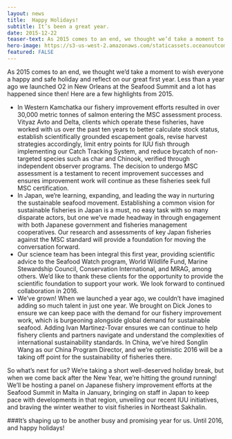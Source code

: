 ```yaml
---
layout: news
title:  Happy Holidays!
subtitle: It’s been a great year.
date: 2015-12-22
teaser-text: As 2015 comes to an end, we thought we’d take a moment to wish everyone a happy and safe holidays, and reflect on our great first year as a fishery improvement organization. Less than a year ago we launched O2 in New Orleans at the Seafood Summit and a lot has happened since then!
hero-image: https://s3-us-west-2.amazonaws.com/staticassets.oceanoutcomes.org/news+and+analysis/hero+images/happy-holidays-2015-hero.jpg
featured: FALSE
---
```

As 2015 comes to an end, we thought we’d take a moment to wish everyone a happy and safe holiday and reflect on our great first year. Less than a year ago we launched O2 in New Orleans at the Seafood Summit and a lot has happened since then! Here are a few highlights from 2015.

* In Western Kamchatka our fishery improvement efforts resulted in over 30,000 metric tonnes of salmon entering the MSC assessment process. Vityaz Avto and Delta, clients which operate these fisheries, have worked with us over the past ten years to better calculate stock status, establish scientifically grounded escapement goals, revise harvest strategies accordingly, limit entry points for IUU fish through implementing our Catch Tracking System, and reduce bycatch of non-targeted species such as char and Chinook, verified through independent observer programs. The decision to undergo MSC assessment is a testament to recent improvement successes and ensures improvement work will continue as these fisheries seek full MSC certification.
* In Japan, we’re learning, expanding, and leading the way in nurturing the sustainable seafood movement. Establishing a common vision for sustainable fisheries in Japan is a must, no easy task with so many disparate actors, but one we’ve made headway in through engagement with both Japanese government and fisheries management cooperatives. Our research and assessments of key Japan fisheries against the MSC standard will provide a foundation for moving the conversation forward.
* Our science team has been integral this first year, providing scientific advice to the Seafood Watch program, World Wildlife Fund, Marine Stewardship Council, Conservation International, and MRAG, among others. We’d like to thank these clients for the opportunity to provide the scientific foundation to support your work. We look forward to continued collaboration in 2016.
* We’ve grown! When we launched a year ago, we couldn’t have imagined adding so much talent in just one year. We brought on Dick Jones to ensure we can keep pace with the demand for our fishery improvement work, which is burgeoning alongside global demand for sustainable seafood. Adding Ivan Martinez-Tovar ensures we can continue to help fishery clients and partners navigate and understand the complexities of international sustainability standards. In China, we’ve hired Songlin Wang as our China Program Director, and we’re optimistic 2016 will be a taking off point for the sustainability of fisheries there.

So what’s next for us? We’re taking a short well-deserved holiday break, but when we come back after the New Year, we’re hitting the ground running! We’ll be hosting a panel on Japanese fishery improvement efforts at the Seafood Summit in Malta in January, bringing on staff in Japan to keep pace with developments in that region, unveiling our recent IUU initiatives, and braving the winter weather to visit fisheries in Northeast Sakhalin. 

###It’s shaping up to be another busy and promising year for us. Until 2016, and happy holidays!

